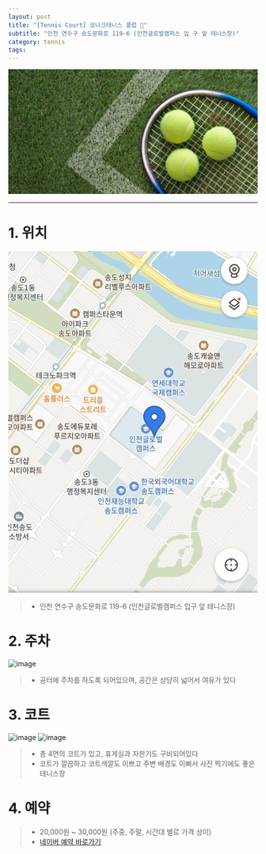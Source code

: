 ```yaml
---
layout: post
title: "[Tennis Court] 모나크테니스 클럽 🎾"
subtitle: "인천 연수구 송도문화로 119-6 (인천글로벌캠퍼스 입 구 앞 테니스장)"
category: tennis
tags: 
---
```


![image](../../assets/img/blog/tennis-main.jpg)

---

# 1. 위치

![image](../../assets/img/blog/tennis-court-2-a.jpg)
> - 인천 연수구 송도문화로 119-6 (인천글로벌캠퍼스 입구 앞 테니스장)


# 2. 주차

![image](../../assets/img/blog/tennis-court-2-c.png)
> - 공터에 주차를 하도록 되어있으며, 공간은 상당히 넓어서 여유가 있다


# 3. 코트

![image](../../assets/img/blog/tennis-court-2-b.png)
![image](../../assets/img/blog/tennis-court-2-d.png)
> - 총 4면의 코트가 있고, 휴게실과 자판기도 구비되어있다
> - 코트가 깔끔하고 코트색깔도 이쁘고 주변 배경도 이뻐서 사진 찍기에도 좋은 테니스장


# 4. 예약
> - 20,000원 ~ 30,000원 (주중, 주말, 시간대 별로 가격 상이)
> - [네이버 예약 바로가기](https://map.naver.com/v5/entry/place/1201752435?c=14100395.0438348,4491367.6068496,13,0,0,0,dh&placePath=%2Fbooking%3FbookingRedirectUrl=https:%2F%2Fm.booking.naver.com%2Fbooking%2F6%2Fbizes%2F718262%26entry=plt)